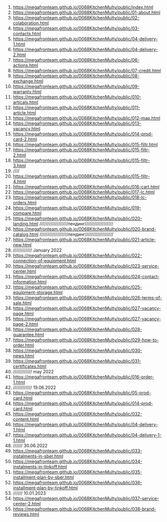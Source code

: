 <!-- https://github.com/luckyone1221/0068KitchenMulty -->

1. <https://megafronteam.github.io/0068KitchenMulty/public/index.html>
2. <https://megafronteam.github.io/0068KitchenMulty/public/01-about.html>
3. <https://megafronteam.github.io/0068KitchenMulty/public/02-colaboration.html>
4. <https://megafronteam.github.io/0068KitchenMulty/public/03-contacts.html>
5. <https://megafronteam.github.io/0068KitchenMulty/public/04-delivery-1.html>
6. <https://megafronteam.github.io/0068KitchenMulty/public/04-delivery-2.html>
8. <https://megafronteam.github.io/0068KitchenMulty/public/06-actions.html>
9. <https://megafronteam.github.io/0068KitchenMulty/public/07-credit.html>
10. <https://megafronteam.github.io/0068KitchenMulty/public/08-exchange.html>
11. <https://megafronteam.github.io/0068KitchenMulty/public/09-warranty.html>
12. <https://megafronteam.github.io/0068KitchenMulty/public/010-articals.html>
13. <https://megafronteam.github.io/0068KitchenMulty/public/011-article.html>
14. <https://megafronteam.github.io/0068KitchenMulty/public/012-map.html>
15. <https://megafronteam.github.io/0068KitchenMulty/public/013-vacancy.html>
17. <https://megafronteam.github.io/0068KitchenMulty/public/014-prod-card-2.html>
18. <https://megafronteam.github.io/0068KitchenMulty/public/015-filtr.html>
19. <https://megafronteam.github.io/0068KitchenMulty/public/015-filtr-2.html>
20. <https://megafronteam.github.io/0068KitchenMulty/public/015-filtr-3.html>
21. ////
22. <https://megafronteam.github.io/0068KitchenMulty/public/015-filtr-4.html>
23. <https://megafronteam.github.io/0068KitchenMulty/public/016-cart.html>
24. <https://megafronteam.github.io/0068KitchenMulty/public/017-lc.html>
25. <https://megafronteam.github.io/0068KitchenMulty/public/018-lc-orders.html>
26. <https://megafronteam.github.io/0068KitchenMulty/public/019-compare.html>
27. <https://megafronteam.github.io/0068KitchenMulty/public/020-landing.html>
//////////////////лендинг//////////////////
1. <https://megafronteam.github.io/0068KitchenMulty/public/020-brand-catalog.html>
//////////////////лендинг//////////////////
1. <https://megafronteam.github.io/0068KitchenMulty/public/021-article-new.html>
28. //////////// January 2022
29. <https://megafronteam.github.io/0068KitchenMulty/public/022-connection-of-equipment.html>
30. <https://megafronteam.github.io/0068KitchenMulty/public/023-service-center.html>
31. <https://megafronteam.github.io/0068KitchenMulty/public/024-contact-information.html>
32. <https://megafronteam.github.io/0068KitchenMulty/public/025-equipment-storage.html>
33. <https://megafronteam.github.io/0068KitchenMulty/public/026-terms-of-sale.html>
34. <https://megafronteam.github.io/0068KitchenMulty/public/027-vacancy-page.html>
35. <https://megafronteam.github.io/0068KitchenMulty/public/027-vacancy-page-2.html>
36. <https://megafronteam.github.io/0068KitchenMulty/public/028-guarantee.html>
37. <https://megafronteam.github.io/0068KitchenMulty/public/029-how-to-order.html>
38. <https://megafronteam.github.io/0068KitchenMulty/public/030-news.html>
39. <https://megafronteam.github.io/0068KitchenMulty/public/031-certificates.html>
40. //////////// may 2022
41. <https://megafronteam.github.io/0068KitchenMulty/public/016-order-1.html>
42. //////////// 19.06.2022
43. <https://megafronteam.github.io/0068KitchenMulty/public/05-prod-card.html>
44. <https://megafronteam.github.io/0068KitchenMulty/public/014-prod-card.html>
44. <https://megafronteam.github.io/0068KitchenMulty/public/032-content.html>
45. <https://megafronteam.github.io/0068KitchenMulty/public/04-delivery-1.html>
46. <https://megafronteam.github.io/0068KitchenMulty/public/04-delivery-1-1.html>
47. ////// 30.06.2022
48. <https://megafronteam.github.io/0068KitchenMulty/public/033-instalments-in-sber.html>
48. <https://megafronteam.github.io/0068KitchenMulty/public/034-instalments-in-tinkoff.html>
48. <https://megafronteam.github.io/0068KitchenMulty/public/035-installment-plan-by-sber.html>
48. <https://megafronteam.github.io/0068KitchenMulty/public/036-installment-plan-by-tinkoff.html>
49. ////// 10.01.2023
50. <https://megafronteam.github.io/0068KitchenMulty/public/037-service-center-2.html>
50. <https://megafronteam.github.io/0068KitchenMulty/public/038-brand-reviews.html>